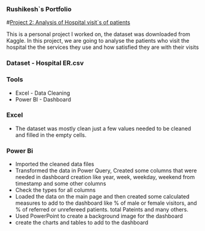 ### Rushikesh`s Portfolio

#[Project 2: Analysis of Hospital visit`s of patients]( https://rushikeshpatil23.github.io/pateint-vists-/)

  This is a personal project I worked on, the dataset was downloaded from Kaggle. In this project, we are going to analyse the patients who visit the hospital the the services they use and how satisfied they 
  are with their visits 

### Dataset - Hospital ER.csv

### Tools
- Excel - Data Cleaning
- Power BI - Dashboard

### Excel 
- The dataset was mostly clean just a few values needed to be cleaned and filled in the empty cells.

### Power Bi
- Imported the cleaned data files
- Transformed the data in Power Query, Created some columns that were needed in dashboard creation like year, week, weekday, weekend from timestamp and some other columns
- Check the types for all columns
- Loaded the data on the main page and then created some calculated measures to add to the dashboard like % of male or female visitors, and % of referred or unrefereed patients. total Pateints and many others.
- Used PowerPoint to create a background image for the dashboard
- create the charts and tables to add to the dashboard 
